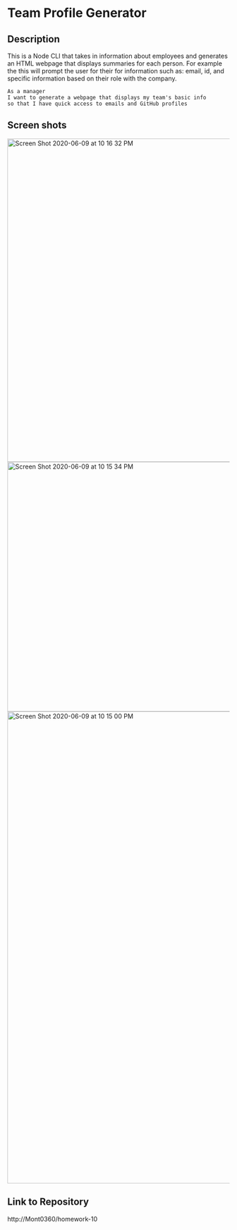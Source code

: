 # Team Profile Generator

## Description

This is a Node CLI that takes in information about employees and generates an HTML webpage that displays summaries for each person.  For example the this will prompt the user for their for information such as: email, id, and specific information based on their role with the company.
```
As a manager
I want to generate a webpage that displays my team's basic info
so that I have quick access to emails and GitHub profiles
```
## Screen shots

<img width="733" alt="Screen Shot 2020-06-09 at 10 16 32 PM" src="https://user-images.githubusercontent.com/61704824/84223852-9f296180-aaa0-11ea-8bfa-ffcf8f035290.png">

<img width="566" alt="Screen Shot 2020-06-09 at 10 15 34 PM" src="https://user-images.githubusercontent.com/61704824/84223858-a18bbb80-aaa0-11ea-98b6-a6a996502a0e.png">

<img width="1070" alt="Screen Shot 2020-06-09 at 10 15 00 PM" src="https://user-images.githubusercontent.com/61704824/84223859-a2245200-aaa0-11ea-9bf1-10ff165c1d8a.png">

## Link to Repository
http://Mont0360/homework-10

